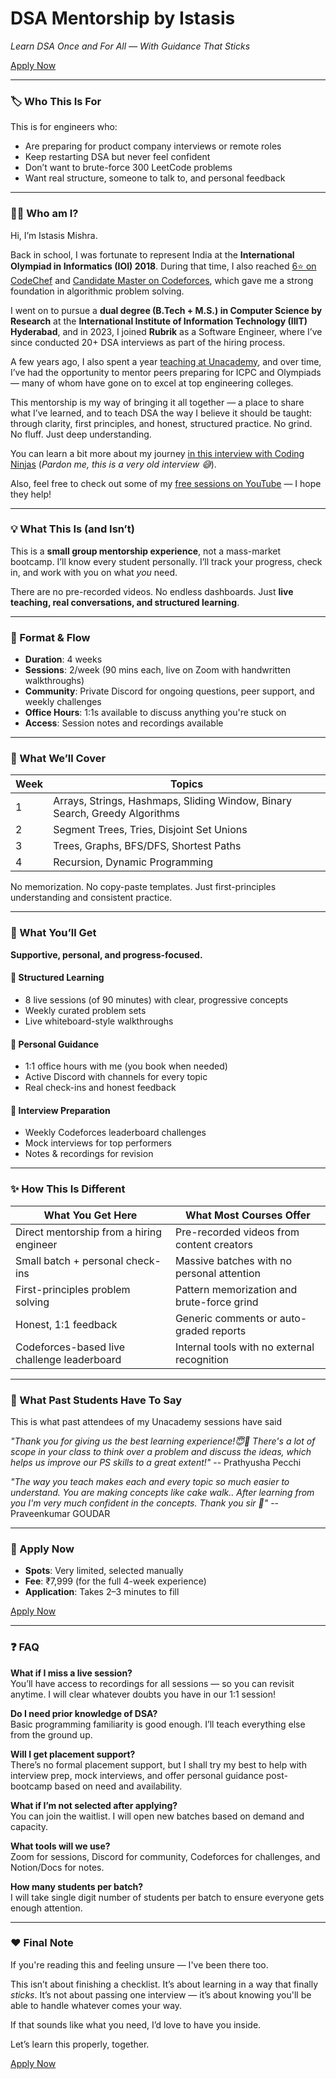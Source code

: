 # DSA Mentorship by Istasis
_Learn DSA Once and For All — With Guidance That Sticks_

[Apply Now](https://forms.gle/UQW2kRNtiuZfq7sQ7)

---

### 🏷️ Who This Is For

This is for engineers who:
- Are preparing for product company interviews or remote roles
- Keep restarting DSA but never feel confident
- Don’t want to brute-force 300 LeetCode problems
- Want real structure, someone to talk to, and personal feedback

---

### 👨‍🏫 Who am I?

Hi, I’m Istasis Mishra.

Back in school, I was fortunate to represent India at the **International Olympiad in Informatics (IOI) 2018**. During that time, I also reached [6⭐ on CodeChef](https://www.codechef.com/users/ista2000) and [Candidate Master on Codeforces](https://codeforces.com/profile/ista2000), which gave me a strong foundation in algorithmic problem solving.

I went on to pursue a **dual degree (B.Tech + M.S.) in Computer Science by Research** at the **International Institute of Information Technology (IIIT) Hyderabad**, and in 2023, I joined **Rubrik** as a Software Engineer, where I’ve since conducted 20+ DSA interviews as part of the hiring process.

A few years ago, I also spent a year [teaching at Unacademy](https://unacademy.com/@ista2000/batches), and over time, I’ve had the opportunity to mentor peers preparing for ICPC and Olympiads — many of whom have gone on to excel at top engineering colleges.

This mentorship is my way of bringing it all together — a place to share what I’ve learned, and to teach DSA the way I believe it should be taught: through clarity, first principles, and honest, structured practice. No grind. No fluff. Just deep understanding.

You can learn a bit more about my journey [in this interview with Coding Ninjas](https://www.youtube.com/watch?v=5f1eZ8Dfh_M) (_Pardon me, this is a very old interview 😅_).

Also, feel free to check out some of my [free sessions on YouTube](https://youtube.com/playlist?list=PLnLzvuRT69I_rEdZcVUMFkn01u9qIz1UM&si=_HlkKue9FVtz8q6w) — I hope they help!

---

### 💡 What This Is (and Isn’t)

This is a **small group mentorship experience**, not a mass-market bootcamp. I’ll know every student personally. I’ll track your progress, check in, and work with you on what _you_ need.

There are no pre-recorded videos. No endless dashboards. Just **live teaching, real conversations, and structured learning**.

---

### 📅 Format & Flow

- **Duration**: 4 weeks
- **Sessions**: 2/week (90 mins each, live on Zoom with handwritten walkthroughs)
- **Community**: Private Discord for ongoing questions, peer support, and weekly challenges
- **Office Hours**: 1:1s available to discuss anything you're stuck on
- **Access**: Session notes and recordings available

---

### 📄 What We’ll Cover

| Week | Topics                                                                      |
| ---- | --------------------------------------------------------------------------- |
| 1    | Arrays, Strings, Hashmaps, Sliding Window, Binary Search, Greedy Algorithms |
| 2    | Segment Trees, Tries, Disjoint Set Unions                                   |
| 3    | Trees, Graphs, BFS/DFS, Shortest Paths                                      |
| 4    | Recursion, Dynamic Programming                                              |

No memorization. No copy-paste templates. Just first-principles understanding and consistent practice.

---

### 🎁 What You’ll Get

**Supportive, personal, and progress-focused.**
#### 🧭 Structured Learning
- 8 live sessions (of 90 minutes) with clear, progressive concepts
- Weekly curated problem sets
- Live whiteboard-style walkthroughs

#### 🤝 Personal Guidance

- 1:1 office hours with me (you book when needed)
- Active Discord with channels for every topic
- Real check-ins and honest feedback

#### 🎯 Interview Preparation

- Weekly Codeforces leaderboard challenges
- Mock interviews for top performers
- Notes & recordings for revision

---

### ✨ How This Is Different

| What You Get Here                           | What Most Courses Offer                     |
| ------------------------------------------- | ------------------------------------------- |
| Direct mentorship from a hiring engineer    | Pre-recorded videos from content creators   |
| Small batch + personal check-ins            | Massive batches with no personal attention  |
| First-principles problem solving            | Pattern memorization and brute-force grind  |
| Honest, 1:1 feedback                        | Generic comments or auto-graded reports     |
| Codeforces-based live challenge leaderboard | Internal tools with no external recognition |

---

### 💬 What Past Students Have To Say

This is what past attendees of my Unacademy sessions have said

_"Thank you for giving us the best learning experience!😇💯 There's a lot of scope in your class to think over a problem and discuss the ideas, which helps us improve our PS skills to a great extent!"_
-- Prathyusha Pecchi

_"The way you teach makes each and every topic so much easier to understand. You are making concepts like cake walk.. After learning from you I'm very much confident in the concepts. Thank you sir 🙏"_
-- Praveenkumar GOUDAR


---

### 📣 Apply Now

- **Spots**: Very limited, selected manually
- **Fee**: ₹7,999 (for the full 4-week experience)
- **Application**: Takes 2–3 minutes to fill

[Apply Now](https://forms.gle/UQW2kRNtiuZfq7sQ7)

---

### ❓ FAQ

**What if I miss a live session?**  
You’ll have access to recordings for all sessions — so you can revisit anytime. I will clear whatever doubts you have in our 1:1 session!

**Do I need prior knowledge of DSA?**  
Basic programming familiarity is good enough. I’ll teach everything else from the ground up.

**Will I get placement support?**  
There’s no formal placement support, but I shall try my best to help with interview prep, mock interviews, and offer personal guidance post-bootcamp based on need and availability.

**What if I’m not selected after applying?**  
You can join the waitlist. I will open new batches based on demand and capacity.

**What tools will we use?**  
Zoom for sessions, Discord for community, Codeforces for challenges, and Notion/Docs for notes.

**How many students per batch?**  
I will take single digit number of students per batch to ensure everyone gets enough attention.

---

### ❤️ Final Note

If you're reading this and feeling unsure — I've been there too.

This isn’t about finishing a checklist. It’s about learning in a way that finally _sticks_. It’s not about passing one interview — it’s about knowing you'll be able to handle whatever comes your way.

If that sounds like what you need, I’d love to have you inside.

Let’s learn this properly, together.

[Apply Now](https://forms.gle/UQW2kRNtiuZfq7sQ7)
